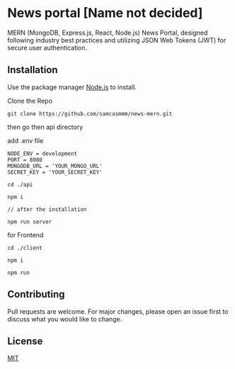 # News portal [Name not decided]

MERN (MongoDB, Express.js, React, Node.js) News Portal, designed following industry best practices and utilizing JSON Web Tokens (JWT) for secure user authentication.

## Installation

Use the package manager [Node.js](https://nodejs.org/en) to install.

Clone the Repo

```
git clone https://github.com/samcasmmm/news-mern.git
```

then go then api directory

add .env file

```
NODE_ENV = development
PORT = 8080
MONGODB_URL = 'YOUR_MONGO_URL'
SECRET_KEY = 'YOUR_SECRET_KEY'

```

```
cd ./api

npm i

// after the installation

npm run server
```

for Frontend

```
cd ./client

npm i

npm run
```

## Contributing

Pull requests are welcome. For major changes, please open an issue first
to discuss what you would like to change.

## License

[MIT](https://choosealicense.com/licenses/mit/)
